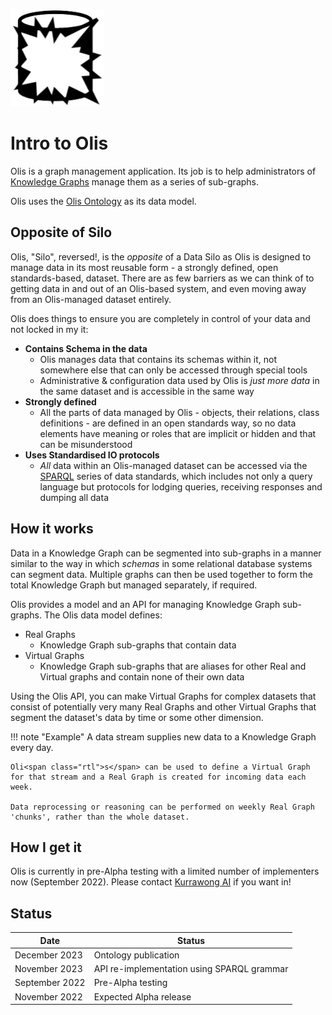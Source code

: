 ![](assets/olis-logo.png)

# Intro to Olis

Oli<span class="rtl">s</span> is a graph management application. Its job is to help administrators of [Knowledge Graphs](https://en.wikipedia.org/wiki/Knowledge_graph) manage them as a series of sub-graphs.

Oli<span class="rtl">s</span> uses the [Oli<span class="rtl">s</span> Ontology](ont.md) as its data model.

## Opposite of Silo

Oli<span class="rtl">s</span>, "Silo", reversed!, is the _opposite_ of a Data Silo as Oli<span class="rtl">s</span> is designed to manage data in its most reusable form - a strongly defined, open standards-based, dataset. There are as few barriers as we can think of to getting data in and out of an Oli<span class="rtl">s</span>-based system, and even moving away from an Oli<span class="rtl">s</span>-managed dataset entirely.

Oli<span class="rtl">s</span> does things to ensure you are completely in control of your data and not locked in my it:

* **Contains Schema in the data**
    * Oli<span class="rtl">s</span> manages data that contains its schemas within it, not somewhere else that can only be accessed through special tools
    * Administrative & configuration data used by Oli<span class="rtl">s</span> is _just more data_ in the same dataset and is accessible in the same way 
* **Strongly defined**
    * All the parts of data managed by Oli<span class="rtl">s</span> - objects, their relations, class definitions - are defined in an open standards way, so no data elements have meaning or roles that are implicit or hidden and that can be misunderstood  
* **Uses Standardised IO protocols**
    * _All_ data within an Oli<span class="rtl">s</span>-managed dataset can be accessed via the [SPARQL](http://www.w3.org/TR/sparql11-overview/) series of data standards, which includes not only a query language but protocols for lodging queries, receiving responses and dumping all data
    
## How it works

Data in a Knowledge Graph can be segmented into sub-graphs in a manner similar to the way in which _schemas_ in some relational database systems can segment data. Multiple graphs can then be used together to form the total Knowledge Graph but managed separately, if required.

Oli<span class="rtl">s</span> provides a model and an API for managing Knowledge Graph sub-graphs. The Oli<span class="rtl">s</span> data model defines:

* Real Graphs
    * Knowledge Graph sub-graphs that contain data
* Virtual Graphs
    * Knowledge Graph sub-graphs that are aliases for other Real and Virtual graphs and contain none of their own data

Using the Oli<span class="rtl">s</span> API, you can make Virtual Graphs for complex datasets that consist of potentially very many Real Graphs and other Virtual Graphs that segment the dataset's data by time or some other dimension.

!!! note "Example"
    A data stream supplies new data to a Knowledge Graph every day.

    Oli<span class="rtl">s</span> can be used to define a Virtual Graph for that stream and a Real Graph is created for incoming data each week.

    Data reprocessing or reasoning can be performed on weekly Real Graph 'chunks', rather than the whole dataset.

## How I get it

Oli<span class="rtl">s</span> is currently in pre-Alpha testing with a limited number of implementers now (September 2022). Please contact [Kurrawong AI](https://kurrawong.ai) if you want in!

## Status

**Date** | **Status**
--- | ---
December 2023 | Ontology publication
November 2023 | API re-implementation using SPARQL grammar
September 2022 | Pre-Alpha testing
November 2022 | Expected Alpha release

